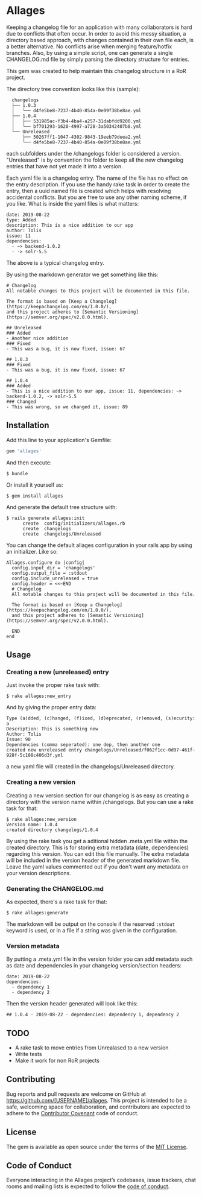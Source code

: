 # Allages

Keeping a changelog file for an application with many collaborators is hard due to conflicts that often occur. In order to avoid this messy situation, a directory based approach, with changes contained in their own file each, is a better alternative. No conflicts arise when merging feature/hotfix branches. Also, by using a simple script, one can generate a single CHANGELOG.md file by simply parsing the directory structure for entries.

This gem was created to help maintain this changelog structure in a RoR project.

The directory tree convention looks like this (sample):

```
  changelogs
  ├── 1.0.3
  │   └── d4fe5be8-7237-4b40-854a-0e09f38be8ae.yml
  ├── 1.0.4
  │   ├── 531985ac-f3b4-4ba4-a257-31dabfdd9200.yml
  │   └── bf701293-1620-4997-a728-3a50342407b8.yml
  └── Unreleased
      ├── 50267ff1-1047-4302-9843-19eeb79deea2.yml
      └── d4fe5be8-7237-4b40-854a-0e09f38be8ae.yml
```

each subfolders under the /changelogs folder is considered a version. "Unreleased" is by convention the folder to keep all the new changelog entries that have not yet made it into a version.

Each yaml file is a changelog entry. The name of the file has no effect on the entry description. If you use the handy rake task in order to create the entry, then a uuid named file is created which helps with resolving accidental conflicts. But you are free to use any other naming scheme, if you like. What is inside the yaml files is what matters:

```
date: 2019-08-22
type: Added
description: This is a nice addition to our app
author: Tolis
issue: 11
dependencies:
  - ~> backend-1.0.2
  - -> solr-5.5
```

The above is a typical changelog entry.

By using the markdown generator we get something like this:

```
# Changelog
All notable changes to this project will be documented in this file.

The format is based on [Keep a Changelog](https://keepachangelog.com/en/1.0.0/),
and this project adheres to [Semantic Versioning](https://semver.org/spec/v2.0.0.html).

## Unreleased
### Added
- Another nice addition
### Fixed
- This was a bug, it is now fixed, issue: 67

## 1.0.3
### Fixed
- This was a bug, it is now fixed, issue: 67

## 1.0.4
### Added
- This is a nice addition to our app, issue: 11, dependencies: ~> backend-1.0.2, -> solr-5.5
### Changed
- This was wrong, so we changed it, issue: 89
```


## Installation

Add this line to your application's Gemfile:

```ruby
gem 'allages'
```

And then execute:

    $ bundle

Or install it yourself as:

    $ gem install allages


And generate the default tree structure with:

```
$ rails generate allages:init
      create  config/initializers/allages.rb
      create  changelogs
      create  changelogs/Unreleased
```

You can change the default allages configuration in your rails app by using an initializer. Like so:
```
Allages.configure do |config|
  config.input_dir = 'changelogs'
  config.output_file = :stdout
  config.include_unreleased = true
  config.header = <<~END
  # Changelog
  All notable changes to this project will be documented in this file.

  The format is based on [Keep a Changelog](https://keepachangelog.com/en/1.0.0/),
  and this project adheres to [Semantic Versioning](https://semver.org/spec/v2.0.0.html).

  END
end
```

## Usage

### Creating a new (unreleased) entry

Just invoke the proper rake task with:

```
$ rake allages:new_entry
```
And by giving the proper entry data:
```
Type (a)dded, (c)hanged, (f)ixed, (d)eprecated, (r)emoved, (s)ecurity: a
Description: This is something new
Author: Tolis
Issue: 90
Dependencies (comma seperated): one dep, then another one
created new unreleased entry changelogs/Unreleased/f062f1cc-0d97-461f-928f-5c108c406d3f.yml
```
a new yaml file will created in the changelogs/Unreleased directory.

### Creating a new version

Creating a new version section for our changelog is as easy as creating a directory with the version name within /changelogs. But you can use a rake task for that:
```
$ rake allages:new_version
Version name: 1.0.4
created directory changelogs/1.0.4
```
By using the rake task you get a aditional hidden .meta.yml file within the created directory. This is for storing extra metadata (date, dependencies) regarding this version. You can edit this file manually. The extra metadata will be included in the version header of the generated markdown file. Leave the yaml values commented out if you don't want any metadata on your version descriptions.

### Generating the CHANGELOG.md

As expected, there's a rake task for that:
```
$ rake allages:generate
```
The markdown will be output on the console if the reserved `:stdout` keyword is used, or in a file if a string was given in the configuration.

### Version metadata

By putting a .meta.yml file in the version folder you can add metadata such as date and dependencies in your changelog version/section headers:

```
date: 2019-08-22
dependencies:
  - dependency 1
  - dependency 2
```
Then the version header generated will look like this:
```
## 1.0.4 - 2019-08-22 - dependencies: dependency 1, dependency 2
```

## TODO

* A rake task to move entries from Unrealased to a new version
* Write tests
* Make it work for non RoR projects

## Contributing

Bug reports and pull requests are welcome on GitHub at https://github.com/[USERNAME]/allages. This project is intended to be a safe, welcoming space for collaboration, and contributors are expected to adhere to the [Contributor Covenant](http://contributor-covenant.org) code of conduct.

## License

The gem is available as open source under the terms of the [MIT License](https://opensource.org/licenses/MIT).

## Code of Conduct

Everyone interacting in the Allages project’s codebases, issue trackers, chat rooms and mailing lists is expected to follow the [code of conduct](https://github.com/[USERNAME]/allages/blob/master/CODE_OF_CONDUCT.md).
